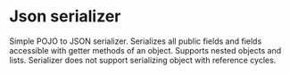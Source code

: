 # Json serializer

Simple POJO to JSON serializer. Serializes all public fields and
fields accessible with getter methods of an object. Supports nested objects and lists.
Serializer does not support serializing object with reference cycles.
